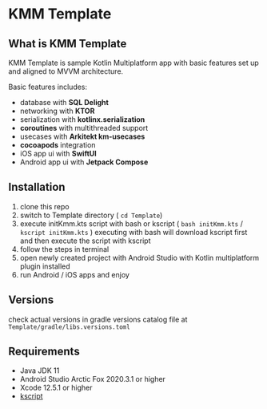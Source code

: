 # KMM Template

## What is KMM Template
KMM Template is sample Kotlin Multiplatform app with basic features set up and aligned to MVVM architecture.
  
  Basic features includes:
   - database with **SQL Delight**
   - networking with **KTOR**
   - serialization with **kotlinx.serialization**
   - **coroutines** with multithreaded support
   - usecases with **Arkitekt km-usecases**
   - **cocoapods** integration
   - iOS app ui with **SwiftUI**
   - Android app ui with **Jetpack Compose**
   
## Installation
 1. clone this repo
 2. switch to Template directory ( `cd Template`)
 3. execute initKmm.kts script with bash or kscript ( `bash initKmm.kts` / `kscript initKmm.kts` )
      executing with bash will download kscript first and then execute the script with kscript
 4. follow the steps in terminal
 5. open newly created project with Android Studio with Kotlin multiplatform plugin installed
 6. run Android / iOS apps and enjoy

## Versions
 check actual versions in gradle versions catalog file at `Template/gradle/libs.versions.toml`
 
## Requirements
  - Java JDK 11
  - Android Studio Arctic Fox 2020.3.1 or higher
  - Xcode 12.5.1 or higher
  - [kscript](https://github.com/holgerbrandl/kscript)
